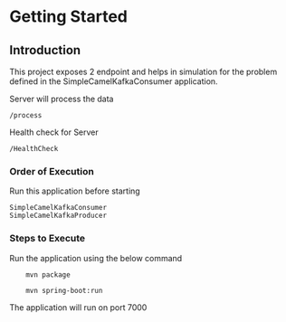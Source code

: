# Getting Started

## Introduction
This project exposes 2 endpoint and helps in simulation for the problem defined in the SimpleCamelKafkaConsumer application.

Server will process the data

	/process
	
Health check for Server
	
	/HealthCheck 


### Order of Execution
Run this application before starting

	SimpleCamelKafkaConsumer
	SimpleCamelKafkaProducer

### Steps to Execute
Run the application using the below command

		mvn package

		mvn spring-boot:run

The application will run on port 7000